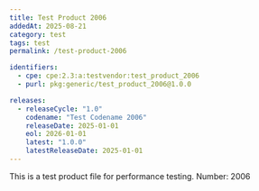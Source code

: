 ```yaml
---
title: Test Product 2006
addedAt: 2025-08-21
category: test
tags: test
permalink: /test-product-2006

identifiers:
  - cpe: cpe:2.3:a:testvendor:test_product_2006
  - purl: pkg:generic/test_product_2006@1.0.0

releases:
  - releaseCycle: "1.0"
    codename: "Test Codename 2006"
    releaseDate: 2025-01-01
    eol: 2026-01-01
    latest: "1.0.0"
    latestReleaseDate: 2025-01-01
---
```


This is a test product file for performance testing. Number: 2006
